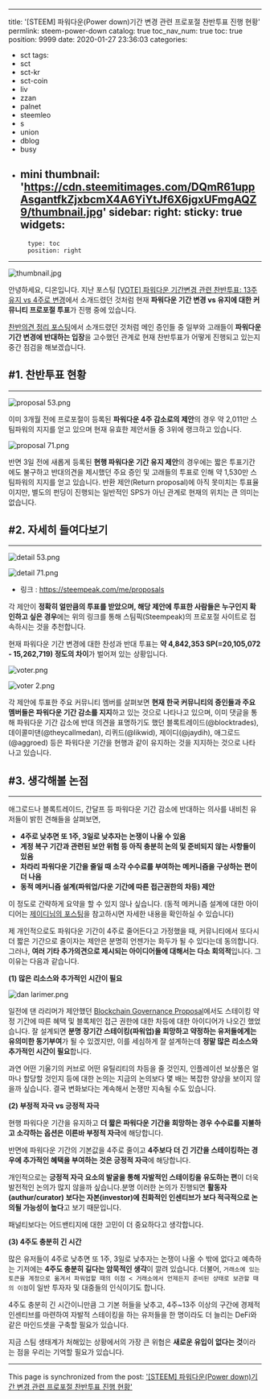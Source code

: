 
---
title: '[STEEM] 파워다운(Power down)기간 변경 관련 프로포절 찬반투표 진행 현황'
permlink: steem-power-down
catalog: true
toc_nav_num: true
toc: true
position: 9999
date: 2020-01-27 23:36:03
categories:
- sct
tags:
- sct
- sct-kr
- sct-coin
- liv
- zzan
- palnet
- steemleo
- s
- union
- dblog
- busy
- mini
thumbnail: 'https://cdn.steemitimages.com/DQmR61uppAsgantfkZjxbcmX4A6YiYtJf6X6jgxUFmgAQZ9/thumbnail.jpg'
sidebar:
    right:
        sticky: true
widgets:
    -
        type: toc
        position: right
---


![thumbnail.jpg](https://cdn.steemitimages.com/DQmR61uppAsgantfkZjxbcmX4A6YiYtJf6X6jgxUFmgAQZ9/thumbnail.jpg)

안녕하세요, 디온입니다. 지난 포스팅 [[VOTE] 파워다운 기간변경 관련 찬반투표: 13주 유지 vs 4주로 변경](https://www.steemcoinpan.com/sct/@donekim/vote-13-vs-4)에서 소개드렸던 것처럼 현재 **파워다운 기간 변경 vs 유지에 대한 커뮤니티 프로포절 투표**가 진행 중에 있습니다.

[찬반의견 정리 포스팅](https://www.steemcoinpan.com/sps/@donekim/sp)에서 소개드렸던 것처럼 메인 증인들 중 일부와 고래들이 **파워다운 기간 변경에 반대하는 입장**을 고수했던 관계로 현재 찬반투표가 어떻게 진행되고 있는지 중간 점검을 해보겠습니다.

## #1. 찬반투표 현황
---

![proposal 53.png](https://cdn.steemitimages.com/DQmPA7pEbdXRSgmy16W8WWaMVw1YEVFurCXccX8LeQ7Q7XQ/proposal%2053.png)

이미 3개월 전에 프로포절이 등록된 **파워다운 4주 감소로의 제안**의 경우 약 2,011만 스팀파워의 지지를 얻고 있으며 현재 유효한 제안서들 중 3위에 랭크하고 있습니다.


![proposal 71.png](https://cdn.steemitimages.com/DQmbJGbqJ6me3SYehDkFQvsu1iDHYKMk4d2qzvcS2RA2AWg/proposal%2071.png)

반면 3일 전에 새롭게 등록된 **현행 파워다운 기간 유지 제안**의 경우에는 짧은 투표기간에도 불구하고 반대의견을 제시했던 주요 증인 및 고래들의 투표로 인해 약 1,530만 스팀파워의 지지를 얻고 있습니다. 반환 제안(Return proposal)에 아직 못미치는 투표율이지만, 별도의 펀딩이 진행되는 일반적인 SPS가 아닌 관계로 현재의 위치는 큰 의미는 없습니다.

## #2. 자세히 들여다보기
---

![detail 53.png](https://cdn.steemitimages.com/DQmZ1AzkcsEr6a2N9SNkg3wwtzJDYm1covi69CCrUGKmvXH/detail%2053.png)

![detail 71.png](https://cdn.steemitimages.com/DQmYUb69VR5bSuJtU6v9Wtor8gwcYPNtia6C5SjQv4Qbxew/detail%2071.png)

- 링크 : https://steempeak.com/me/proposals

각 제안이 **정확히 얼만큼의 투표를 받았으며, 해당 제안에 투표한 사람들은 누구인지 확인하고 싶은 경우**에는 위의 링크를 통해 스팀픽(Steempeak)의 프로포절 사이트로 접속하시는 것을 추천합니다.

현재 파워다운 기간 변경에 대한 찬성과 반대 투표는 **약 4,842,353 SP(=20,105,072 - 15,262,719) 정도의 차이**가 벌어져 있는 상황입니다.

![voter.png](https://cdn.steemitimages.com/DQmeEeGWtpoNGJpFGjrMnjW6VqpgTHhQJJ3rB5u3YhdvSEG/voter.png)

![voter 2.png](https://cdn.steemitimages.com/DQmaPMRAv1D5bBU7Mw6BHBurhQoHvKdacs8JEjzonJSadv1/voter%202.png)

각 제안에 투표한 주요 커뮤니티 멤버를 살펴보면 **현재 한국 커뮤니티의 증인들과 주요 멤버들은 파워다운 기간 감소를 지지**하고 있는 것으로 나타나고 있으며, 이미 댓글을 통해 파워다운 기간 감소에 반대 의견을 표명하기도 했던 블록트레이드(@blocktrades), 데이콜미댄(@theycallmedan), 리퀴드(@likwid), 제이디(@jaydih), 애그로드(@aggroed) 등은 파워다운 기간을 현행과 같이 유지하는 것을 지지하는 것으로 나타나고 있습니다.

## #3. 생각해볼 논점
---

애그로드나 블록트레이드, 간달프 등 파워다운 기간 감소에 반대하는 의사를 내비친 유저들이 밝힌 견해들을 살펴보면,

- **4주로 낮추면 또 1주, 3일로 낮추자는 논쟁이 나올 수 있음**
- **계정 복구 기간과 관련된 보안 위험 등 아직 충분히 논의 및 준비되지 않는 사항들이 있음**
- **차라리 파워다운 기간을 줄일 때 소각 수수료를 부여하는 메커니즘을 구상하는 편이 더 나음**
- **동적 메커니즘 설계(파워업/다운 기간에 따른 접근권한의 차등) 제안**

이 정도로 간략하게 요약을 할 수 있지 않나 싶습니다. (동적 메커니즘 설계에 대한 아이디어는 [제이디님의 포스팅](https://steemit.com/steem/@jaydih/dynamic-selective-length-of-power-up-and-down)을 참고하시면 자세한 내용을 확인하실 수 있습니다)

제 개인적으로도 파워다운 기간이 4주로 줄어든다고 가정했을 때, 커뮤니티에서 또다시 더 짧은 기간으로 줄이자는 제안은 분명히 언젠가는 화두가 될 수 있다는데 동의합니다. 그러나, **여러 기타 추가의견으로 제시되는 아이디어들에 대해서는 다소 회의적**입니다. 그 이유는 다음과 같습니다.


**(1) 많은 리소스와 추가적인 시간이 필요**


![dan larimer.png](https://cdn.steemitimages.com/DQmYbyXjm4Y2kYECSGAGui9ZguA3kjSm56c3x6PXwnxhsfL/dan%20larimer.png)

일전에 댄 라리머가 제안했던 [Blockchain Governance Proposal](https://medium.com/@bytemaster/blockchain-governance-proposal-470478e42686)에서도 스테이킹 약정 기간에 따른 혜택 및 블록체인 접근 권한에 대한 차등에 대한 아이디어가 나오긴 했었습니다. 잘 설계되면 **분명 장기간 스테이킹(파워업)을 희망하고 약정하는 유저들에게는 유의미한 동기부여**가 될 수 있겠지만, 이를 세심하게 잘 설계하는데 **정말 많은 리소스와 추가적인 시간이 필요**합니다.

과연 어떤 기울기의 커브로 어떤 유틸리티의 차등을 줄 것인지, 인플레이션 보상풀은 얼마나 할당할 것인지 등에 대한 논의는 지금의 논의보다 몇 배는 복잡한 양상을 보이지 않을까 싶습니다. 결국 변화보다는 계속해서 논쟁만 지속될 수도 있습니다.

**(2) 부정적 자극 vs 긍정적 자극**

현행 파워다운 기간을 유지하고 **더 짧은 파워다운 기간을 희망하는 경우 수수료를 지불하고 소각하는 옵션은 이른바 부정적 자극**에 해당합니다.

반면에 파워다운 기간의 기본값을 4주로 줄이고 **4주보다 더 긴 기간을 스테이킹하는 경우에 추가적인 혜택을 부여하는 것은 긍정적 자극**에 해당합니다.

개인적으로는 **긍정적 자극 요소의 발굴을 통해 자발적인 스테이킹을 유도하는 편**이 더욱 발전적인 논의가 많지 않을까 싶습니다.분명 이러한 논의가 진행되면 **활동자(authur/curator) 보다는 자본(investor)에 친화적인 인센티브가 보다 적극적으로 논의될 가능성이 높다**고 보기 때문입니다. 

패널티보다는 어드밴티지에 대한 고민이 더 중요하다고 생각합니다.

**(3) 4주도 충분히 긴 시간**

많은 유저들이 4주로 낮추면 또 1주, 3일로 낮추자는 논쟁이 나올 수 밖에 없다고 예측하는 기저에는 **4주도 충분히 길다는 암묵적인 생각**이 깔려 있습니다. 더불어, `거래소에 있는 토큰을 계정으로 옮겨서 파워업할 때의 이점 < 거래소에서 언제든지 준비된 상태로 보관할 때의 이점`이 일반 투자자 및 대중들의 인식이기도 합니다. 

4주도 충분히 긴 시간이니만큼 그 기본 허들을 낮추고, 4주~13주 이상의 구간에 경제적 인센티브를 마련하여 자발적 스테이킹을 하는 유저들을 한 명이라도 더 늘리는 DeFi와 같은 마인드셋을 구축할 필요가 있습니다. 

지금 스팀 생태계가 처해있는 상황에서의 가장 큰 위협은 **새로운 유입이 없다는 것**이라는 점을 우리는 기억할 필요가 있습니다.

- - -

This page is synchronized from the post: ['[STEEM] 파워다운(Power down)기간 변경 관련 프로포절 찬반투표 진행 현황'](https://steemit.com/@donekim/steem-power-down)
